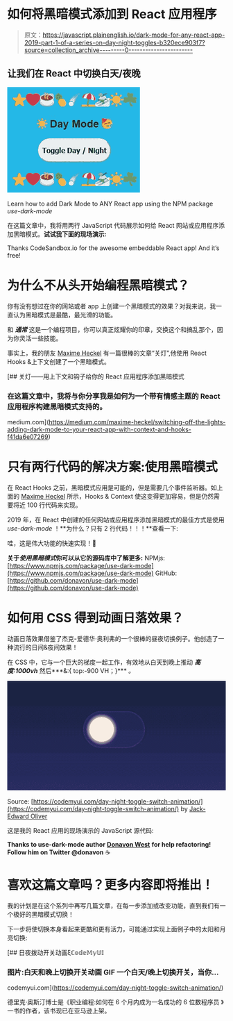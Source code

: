# 如何将黑暗模式添加到 React 应用程序

> 原文：<https://javascript.plainenglish.io/dark-mode-for-any-react-app-2019-part-1-of-a-series-on-day-night-toggles-b320ece903f7?source=collection_archive---------0----------------------->

## 让我们在 React 中切换白天/夜晚

![](img/e3e9d95ae37191afd4bf197f28a5191d.png)

Learn how to add Dark Mode to ANY React app using the NPM package *use-dark-mode*

在这篇文章中，我将用两行 JavaScript 代码展示如何给 React 网站或应用程序添加黑暗模式。**试试我下面的现场演示:**

Thanks CodeSandbox.io for the awesome embeddable React app! And it’s free!

# 为什么不从头开始编程黑暗模式？

你有没有想过在你的网站或者 app 上创建一个黑暗模式的效果？对我来说，我一直认为黑暗模式是最酷，最光滑的功能。

和 ***通常*** 这是一个编程项目，你可以真正炫耀你的印章，交换这个和搞乱那个，因为你灵活一些技能。

事实上，我的朋友 [Maxime Heckel](https://medium.com/u/25ade300ab5?source=post_page-----b320ece903f7--------------------------------) 有一篇很棒的文章“关灯”,他使用 React Hooks &上下文创建了一个黑暗模式。

[](https://medium.com/maxime-heckel/switching-off-the-lights-adding-dark-mode-to-your-react-app-with-context-and-hooks-f41da6e07269) [## 关灯——用上下文和钩子给你的 React 应用程序添加黑暗模式

### 在这篇文章中，我将与你分享我是如何为一个带有情感主题的 React 应用程序构建黑暗模式支持的。

medium.com](https://medium.com/maxime-heckel/switching-off-the-lights-adding-dark-mode-to-your-react-app-with-context-and-hooks-f41da6e07269) 

# 只有两行代码的解决方案:使用黑暗模式

在 React Hooks 之前，黑暗模式应用是可能的，但是需要几个事件监听器。如上面的 [Maxime Heckel](https://medium.com/u/25ade300ab5?source=post_page-----b320ece903f7--------------------------------) 所示，Hooks & Context 使这变得更加容易，但是仍然需要将近 100 行代码来实现。

2019 年，在 React 中创建的任何网站或应用程序添加黑暗模式的最佳方式是使用 *use-dark-mode* ！**为什么？只有 2 行代码！！！**查看一下:

哇，这是伟大功能的快速实现！🥳

**关于*使用黑暗模式*你可以从它的源码库中了解更多:**
NPMjs:[https://www.npmjs.com/package/use-dark-mode](https://www.npmjs.com/package/use-dark-mode)
GitHub:[https://github.com/donavon/use-dark-mode](https://github.com/donavon/use-dark-mode)

# 如何用 CSS 得到动画日落效果？

动画日落效果借鉴了杰克-爱德华·奥利弗的一个很棒的昼夜切换例子。他创造了一种流行的日间&夜间效果！

在 CSS 中，它与一个巨大的梯度一起工作，有效地从白天到晚上推动 ***高度:1000vh*** 然后***&:{ top:-900 VH；}*** *。*

![](img/6e44d5858246e4a7aa58a334fe828484.png)

Source: [https://codemyui.com/day-night-toggle-switch-animation/](https://codemyui.com/day-night-toggle-switch-animation/) by [Jack-Edward Oliver](https://medium.com/u/75bb7332c494?source=post_page-----b320ece903f7--------------------------------)

这是我的 React 应用的现场演示的 JavaScript 源代码:

**Thanks to use-dark-mode author** [**Donavon West**](https://medium.com/u/8d9cdceed961?source=post_page-----b320ece903f7--------------------------------) **for help refactoring! Follow him on Twitter @donavon** ☕

# 喜欢这篇文章吗？更多内容即将推出！

我的计划是在这个系列中再写几篇文章，在每一步添加或改变功能，直到我们有一个极好的黑暗模式切换！

下一步将使切换本身看起来更酷和更有活力，可能通过实现上面例子中的太阳和月亮切换:

[](https://codemyui.com/day-night-toggle-switch-animation/) [## 日夜拨动开关动画ξℂ𝕠𝕕𝕖𝕄𝕪𝕌𝕀

### 图片:白天和晚上切换开关动画 GIF 一个白天/晚上切换开关，当你…

codemyui.com](https://codemyui.com/day-night-toggle-switch-animation/) 

德里克·奥斯汀博士是《职业编程:如何在 6 个月内成为一名成功的 6 位数程序员 》一书的作者，该书现已在亚马逊上架。